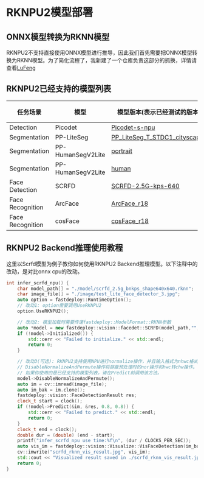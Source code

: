 # RKNPU2模型部署

## ONNX模型转换为RKNN模型

RKNPU2不支持直接使用ONNX模型进行推导，因此我们首先需要把ONNX模型转换为RKNN模型。为了简化流程了，我新建了一个仓库负责这部分的抓换，详情请查看[LuFeng](https://github.com/Zheng-Bicheng/LuFeng)

## RKNPU2已经支持的模型列表

| 任务场景             | 模型                | 模型版本(表示已经测试的版本)                                                                                                                            | 大小  | ONNX/RKNN是否支持 | ONNX/RKNN速度(ms) |
|------------------|-------------------|--------------------------------------------------------------------------------------------------------------------------------------------|-----|---------------|-----------------|
| Detection        | Picodet           | [Picodet-s-npu](https://bj.bcebos.com/fastdeploy/models/rknn2/picodet_s_416_coco_npu_3588.tgz)                                             | -   | True/True     | 454/177         |
| Segmentation     | PP-LiteSeg        | [PP_LiteSeg_T_STDC1_cityscapes](https://bj.bcebos.com/fastdeploy/models/rknn2/PP_LiteSeg_T_STDC1_cityscapes_without_argmax_infer_3588.tgz) | -   | True/True     | 6634/5598       |
| Segmentation     | PP-HumanSegV2Lite | [portrait](https://bj.bcebos.com/fastdeploy/models/rknn2/portrait_pp_humansegv2_lite_256x144_inference_model_without_softmax_3588.tgz)     | -   | True/True     | 456/266         |
| Segmentation     | PP-HumanSegV2Lite | [human](https://bj.bcebos.com/fastdeploy/models/rknn2/human_pp_humansegv2_lite_192x192_pretrained_3588.tgz)                                | -   | True/True     | 496/256         |
| Face Detection   | SCRFD             | [SCRFD-2.5G-kps-640](https://bj.bcebos.com/fastdeploy/models/rknn2/scrfd_2.5g_bnkps_shape640x640.rknn)                                     | -   | True/True     | 963/142         |
| Face Recognition | ArcFace           | [ArcFace_r18](https://bj.bcebos.com/fastdeploy/models/rknn2/new_ms1mv3_arcface_r18.rknn)                                                   | -   | True/True     | 600/3           |
| Face Recognition | cosFace           | [cosFace_r18](https://bj.bcebos.com/fastdeploy/models/rknn2/new_glint360k_cosface_r18.rknn)                                                | -   | True/True     | 600/3           |

## RKNPU2 Backend推理使用教程

这里以Scrfd模型为例子教你如何使用RKNPU2 Backend推理模型。以下注释中的改动，是对比onnx cpu的改动。

```c++
int infer_scrfd_npu() {
    char model_path[] = "./model/scrfd_2.5g_bnkps_shape640x640.rknn";
    char image_file[] = "./image/test_lite_face_detector_3.jpg";
    auto option = fastdeploy::RuntimeOption();
	// 改动1: option需要调用UseRKNPU2
    option.UseRKNPU2();  

	// 改动2: 模型加载时需要传递fastdeploy::ModelFormat::RKNN参数
    auto *model = new fastdeploy::vision::facedet::SCRFD(model_path,"",option,fastdeploy::ModelFormat::RKNN);  
    if (!model->Initialized()) {
        std::cerr << "Failed to initialize." << std::endl;
        return 0;
    }

	// 改动3(可选): RKNPU2支持使用NPU进行normalize操作，并且输入格式为nhwc格式。
	// DisableNormalizeAndPermute操作将屏蔽预处理时的nor操作和hwc转chw操作。
	// 如果你使用的是已经支持的模型列表，请在Predict前调用该方法。
    model->DisableNormalizeAndPermute();
    auto im = cv::imread(image_file);
    auto im_bak = im.clone();
    fastdeploy::vision::FaceDetectionResult res;
    clock_t start = clock();
    if (!model->Predict(&im, &res, 0.8, 0.8)) {
        std::cerr << "Failed to predict." << std::endl;
        return 0;
    }
    clock_t end = clock();
    double dur = (double) (end - start);
    printf("infer_scrfd_npu use time:%f\n", (dur / CLOCKS_PER_SEC));
    auto vis_im = fastdeploy::vision::Visualize::VisFaceDetection(im_bak, res);
    cv::imwrite("scrfd_rknn_vis_result.jpg", vis_im);
    std::cout << "Visualized result saved in ./scrfd_rknn_vis_result.jpg" << std::endl;
    return 0;
}
```


